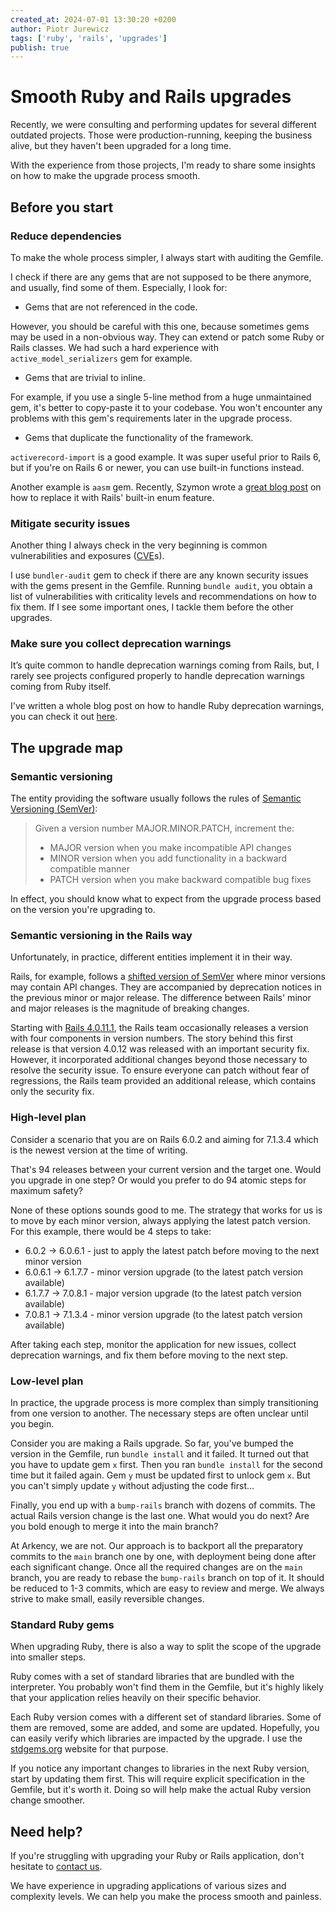 ```yaml
---
created_at: 2024-07-01 13:30:20 +0200
author: Piotr Jurewicz
tags: ['ruby', 'rails', 'upgrades']
publish: true
---
```


# Smooth Ruby and Rails upgrades

Recently, we were consulting and performing updates for several different outdated projects.
Those were production-running, keeping the business alive, but they haven't been upgraded for a long time.

With the experience from those projects, I'm ready to share some insights on how to make the upgrade process smooth.

## Before you start

### Reduce dependencies
To make the whole process simpler, I always start with auditing the Gemfile.

I check if there are any gems that are not supposed to be there anymore, and usually, find some of them.
Especially, I look for:
- Gems that are not referenced in the code.

However, you should be careful with this one, because sometimes gems may be used in a non-obvious way. They can extend or patch some Ruby or Rails classes. We had such a hard experience with `active_model_serializers` gem for example.
- Gems that are trivial to inline.

For example, if you use a single 5-line method from a huge unmaintained gem, it's better to copy-paste it to your codebase. You won't encounter any problems with this gem's requirements later in the upgrade process.
- Gems that duplicate the functionality of the framework.

`activerecord-import` is a good example. It was super useful prior to Rails 6, but if you're on Rails 6 or newer, you can use built-in functions instead.

Another example is `aasm` gem. Recently, Szymon wrote a [great blog post](https://blog.arkency.com/replace-aasm-with-rails-enum-today/) on how to replace it with Rails' built-in enum feature.

### Mitigate security issues
Another thing I always check in the very beginning is common vulnerabilities and exposures ([CVE](https://www.cve.org)s).

I use `bundler-audit` gem to check if there are any known security issues with the gems present in the Gemfile.
Running `bundle audit`, you obtain a list of vulnerabilities with criticality levels and recommendations on how to fix them. If I see some important ones, I tackle them before the other upgrades.

### Make sure you collect deprecation warnings
It’s quite common to handle deprecation warnings coming from Rails, but, I rarely see projects configured properly to handle deprecation warnings coming from Ruby itself.

I've written a whole blog post on how to handle Ruby deprecation warnings, you can check it out [here](https://blog.arkency.com/do-you-tune-out-ruby-deprecation-warnings/).

## The upgrade map

### Semantic versioning
The entity providing the software usually follows the rules of [Semantic Versioning (SemVer)](https://semver.org):
> Given a version number MAJOR.MINOR.PATCH, increment the:
> - MAJOR version when you make incompatible API changes
> - MINOR version when you add functionality in a backward compatible manner
> - PATCH version when you make backward compatible bug fixes

In effect, you should know what to expect from the upgrade process based on the version you're upgrading to.

### Semantic versioning in the Rails way
Unfortunately, in practice, different entities implement it in their way.

Rails, for example, follows a [shifted version of SemVer](https://guides.rubyonrails.org/maintenance_policy.html) where minor versions may contain API changes. They are accompanied by deprecation notices in the previous minor or major release.
The difference between Rails' minor and major releases is the magnitude of breaking changes.

Starting with [Rails 4.0.11.1](https://rubyonrails.org/2014/11/19/Rails-4-0-11-1-and-4-1-7-1-have-been-released), the Rails team occasionally releases a version with four components in version numbers.
The story behind this first release is that version 4.0.12 was released with an important security fix.
However, it incorporated additional changes beyond those necessary to resolve the security issue.
To ensure everyone can patch without fear of regressions, the Rails team provided an additional release, which contains only the security fix.

### High-level plan
Consider a scenario that you are on Rails 6.0.2 and aiming for 7.1.3.4 which is the newest version at the time of writing.

That's 94 releases between your current version and the target one.
Would you upgrade in one step? Or would you prefer to do 94 atomic steps for maximum safety?

None of these options sounds good to me. The strategy that works for us is to move by each minor version, always applying the latest patch version.
For this example, there would be 4 steps to take:
- 6.0.2 -> 6.0.6.1 - just to apply the latest patch before moving to the next minor version
- 6.0.6.1 -> 6.1.7.7 - minor version upgrade (to the latest patch version available)
- 6.1.7.7 -> 7.0.8.1 - major version upgrade (to the latest patch version available)
- 7.0.8.1 -> 7.1.3.4 - minor version upgrade (to the latest patch version available)

After taking each step, monitor the application for new issues, collect deprecation warnings, and fix them before moving to the next step.

### Low-level plan
In practice, the upgrade process is more complex than simply transitioning from one version to another. The necessary steps are often unclear until you begin.

Consider you are making a Rails upgrade. So far, you've bumped the version in the Gemfile, run `bundle install` and it failed.
It turned out that you have to update gem `x` first. Then you ran `bundle install` for the second time but it failed again. 
Gem `y` must be updated first to unlock gem `x`. But you can't simply update `y` without adjusting the code first...

Finally, you end up with a `bump-rails` branch with dozens of commits. The actual Rails version change is the last one. What would you do next? Are you bold enough to merge it into the main branch?

At Arkency, we are not. Our approach is to backport all the preparatory commits to the `main` branch one by one, with deployment being done after each significant change.
Once all the required changes are on the `main` branch, you are ready to rebase the `bump-rails` branch on top of it.
It should be reduced to 1-3 commits, which are easy to review and merge. We always strive to make small, easily reversible changes.

### Standard Ruby gems
When upgrading Ruby, there is also a way to split the scope of the upgrade into smaller steps.

Ruby comes with a set of standard libraries that are bundled with the interpreter.
You probably won't find them in the Gemfile, but it's highly likely that your application relies heavily on their specific behavior.

Each Ruby version comes with a different set of standard libraries. Some of them are removed, some are added, and some are updated. Hopefully, you can easily verify which libraries are impacted by the upgrade.
I use the [stdgems.org](https://stdgems.org) website for that purpose.

If you notice any important changes to libraries in the next Ruby version, start by updating them first.
This will require explicit specification in the Gemfile, but it's worth it. Doing so will help make the actual Ruby version change smoother.

## Need help?

If you're struggling with upgrading your Ruby or Rails application, don't hesitate to [contact us](https://arkency.com/hire-us/).

We have experience in upgrading applications of various sizes and complexity levels. We can help you make the process smooth and painless.